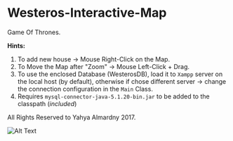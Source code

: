 # Westeros-Interactive-Map
Game Of Thrones.

**Hints:**

1. To add new house -> Mouse Right-Click on the Map.
2. To Move the Map after "Zoom" -> Mouse Left-Click + Drag.
3. To use the enclosed Database (WesterosDB), load it to `Xampp` server on the local host (by default), otherwise if chose different server -> change the connection configuration in the `Main` Class.
4. Requires `mysql-connector-java-5.1.20-bin.jar` to be added to the classpath (*included*)

All Rights Reserved to Yahya Almardny 2017.


![Alt Text](https://github.com/John-Almardeny/Westeros-Interactive-Map/blob/master/Westeros%20Interactive%20Map.gif?raw=true)

